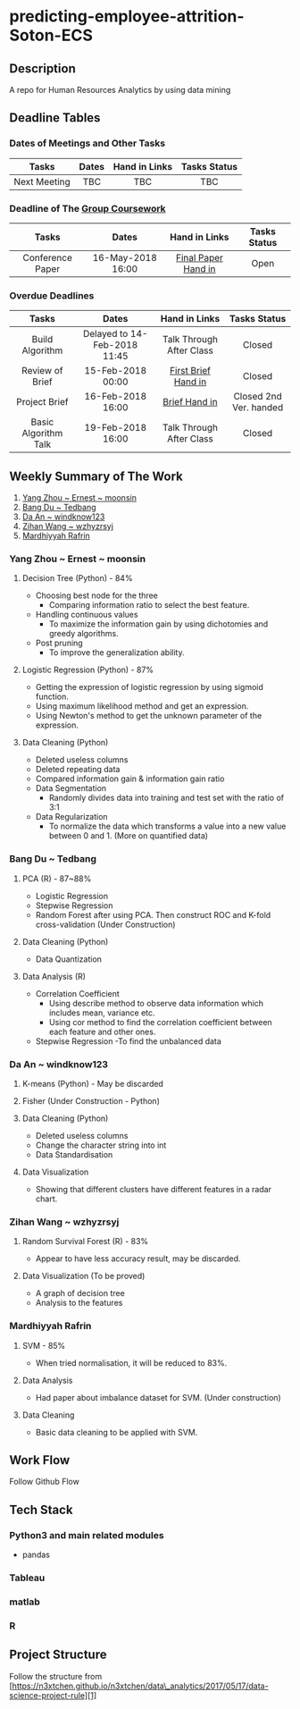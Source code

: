 # predicting-employee-attrition-Soton-ECS
## Description
A repo for Human Resources Analytics by using data mining

## Deadline Tables
### Dates of Meetings and Other Tasks
| Tasks | Dates | Hand in Links | Tasks Status |
| :-----: | :-----: | :--------------: | :-------------: |
| Next Meeting | TBC | TBC | TBC |

### Deadline of The [Group Coursework](http://comp6237.ecs.soton.ac.uk/cw/coursework1.html)
| Tasks | Dates | Hand in Links | Tasks Status |
| :-----: | :-----: | :--------------: | :-------------: |
| Conference Paper | 16-May-2018 16:00 | [Final Paper Hand in](http://handin.ecs.soton.ac.uk/handin/1718/COMP6237/2/) | Open |

### Overdue Deadlines
| Tasks | Dates | Hand in Links | Tasks Status |
| :-----: | :-----: | :--------------: | :-------------: |
| Build Algorithm | Delayed to 14-Feb-2018 11:45 | Talk Through After Class | Closed |
| Review of Brief | 15-Feb-2018 00:00 | [First Brief Hand in](http://handin.ecs.soton.ac.uk/handin/1718/COMP6237/1/) | Closed |
| Project Brief | 16-Feb-2018 16:00 | [Brief Hand in](http://handin.ecs.soton.ac.uk/handin/1718/COMP6237/1/) | Closed 2nd Ver. handed |
| Basic Algorithm Talk | 19-Feb-2018 16:00 | Talk Through After Class | Closed |

## Weekly Summary of The Work
1. [Yang Zhou ~ Ernest ~ moonsin](#Yang-Zhou-~-Ernest-~-moonsin)
2. [Bang Du ~ Tedbang](#Bang-Du-~-TedBang)
3. [Da An ~ windknow123](#Da-An-~-windknow123)
4. [Zihan Wang ~ wzhyzrsyj](#Zihan-Wang-~-wzhyzrsyj)
5. [Mardhiyyah Rafrin](#Mardhiyyah-Rafrin)

### Yang Zhou ~ Ernest ~ moonsin
1. Decision Tree (Python) - 84%
    - Choosing best node for the three
        - Comparing information ratio to select the best feature.
    - Handling continuous values
        - To maximize the information gain by using dichotomies and greedy algorithms.
    - Post pruning
        - To improve the generalization ability.
        
2. Logistic Regression (Python) - 87%
    - Getting the expression of logistic regression by using sigmoid function.
    - Using maximum likelihood method and get an expression.
    - Using Newton's method to get the unknown parameter of the expression.

3. Data Cleaning (Python)
    - Deleted useless columns
    - Deleted repeating data
    - Compared information gain & information gain ratio
    - Data Segmentation
        - Randomly divides data into training and test set with the ratio of 3:1
    - Data Regularization
        - To normalize the data which transforms a value into a new value between 0 and 1. (More on quantified data)

### Bang Du ~ Tedbang
1. PCA (R) - 87~88%
    - Logistic Regression
    - Stepwise Regression
    - Random Forest after using PCA.  Then construct ROC and K-fold cross-validation (Under Construction)
    
2. Data Cleaning (Python)
    - Data Quantization

3. Data Analysis (R)
    - Correlation Coefficient
        - Using describe method to observe data information which includes mean, variance etc.
        - Using cor method to find the correlation coefficient between each feature and other ones.
    - Stepwise Regression
        -To find the unbalanced data

### Da An ~ windknow123
1. K-means (Python) - May be discarded

2. Fisher (Under Construction - Python)

3. Data Cleaning (Python)
    - Deleted useless columns
    - Change the character string into int
    - Data Standardisation

4. Data Visualization
    - Showing that different clusters have different features in a radar chart.

### Zihan Wang ~ wzhyzrsyj
1. Random Survival Forest (R) - 83%
    - Appear to have less accuracy result, may be discarded.

2. Data Visualization (To be proved)
    - A graph of decision tree
    - Analysis to the features

### Mardhiyyah Rafrin
1. SVM - 85%
    - When tried normalisation, it will be reduced to 83%.

2. Data Analysis
    - Had paper about imbalance dataset for SVM. (Under construction)
    
3. Data Cleaning
    - Basic data cleaning to be applied with SVM.

## Work Flow
Follow Github Flow

## Tech Stack

### Python3 and main related modules
- pandas

### Tableau
### matlab
### R

## Project Structure
Follow the structure from [https://n3xtchen.github.io/n3xtchen/data\_analytics/2017/05/17/data-science-project-rule][1]

[1]:	https://n3xtchen.github.io/n3xtchen/data_analytics/2017/05/17/data-science-project-rule
